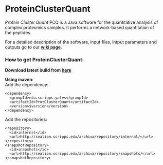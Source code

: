 # ProteinClusterQuant

*Protein Cluster Quant* PCQ is a Java software for the quantitative analysis of complex proteomics samples. It performs a network-based quantitation of the peptides.  
  
For a detailed description of the software, input files, intput parameters and outputs go to our **[wiki page](https://github.com/proteomicsyates/ProteinClusterQuant/wiki)**.

### How to get ProteinClusterQuant:

**Download latest build from [here](http://sealion.scripps.edu:8080/hudson/job/ProteinClusterQuant/lastSuccessfulBuild/artifact/target/)**  


**Using maven:**   
Add the dependency:  
```
<dependency>  
  <groupId>edu.scripps.yates</groupId>   
  <artifactId>ProtClusterQuant</artifactId>    
  <version>$version</version>  
</dependency>
```  

Add the repositories:  
```
<repository>    
  <id>internal</id>  
  <url>http://sealion.scripps.edu/archiva/repository/internal/</url>  
</repository>  
<snapshotRepository>  
  <id>snapshots</id>  
  <url>http://sealion.scripps.edu/archiva/repository/snapshots/</url>  
</snapshotRepository>
``` 



